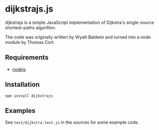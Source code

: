 # dijkstrajs.js

dijkstrajs is a simple JavaScript implementation of Dijkstra's single-source shortest-paths algorithm.

The code was originally written by Wyatt Baldwin and turned into a node module by Thomas Cort.

## Requirements

* [nodejs](http://nodejs.org/)

## Installation

    npm install dijkstrajs

## Examples

See `test/dijkstra.test.js` in the sources for some example code.

